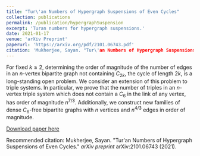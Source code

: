 ```yaml
---
title: "Tur\'an Numbers of Hypergraph Suspensions of Even Cycles"
collection: publications
permalink: /publication/hypergraphSuspension
excerpt: 'Turan numbers for hypergraph suspensions.'
date: 2021-01-17
venue: 'arXiv Preprint'
paperurl: 'https://arxiv.org/pdf/2101.06743.pdf'
citation: 'Mukherjee, Sayan. "Tur\'an Numbers of Hypergraph Suspensions of Even Cycles." <i>arXiv preprint</i> arXiv:2101.06743 (2021).'
---
```

For fixed $k\ge 2$, determining the order of magnitude of the number of edges in an $n$-vertex bipartite graph not containing $C_{2k}$, the cycle of length $2k$, is a long-standing open problem.
We consider an extension of this problem to triple systems.
In particular, we prove that the number of triples in an $n$-vertex triple system which does not contain a $C_6$ in the link of any vertex, has order of magnitude $n^{7/3}$.
Additionally, we construct new families of dense $C_6$-free bipartite graphs with $n$ vertices and $n^{4/3}$ edges in order of magnitude.

[Download paper here](https://arxiv.org/pdf/2101.06743.pdf)

Recommended citation: Mukherjee, Sayan. "Tur\'an Numbers of Hypergraph Suspensions of Even Cycles." <i>arXiv preprint</i> arXiv:2101.06743 (2021).